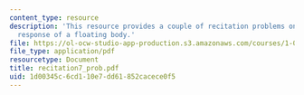 ```yaml
---
content_type: resource
description: 'This resource provides a couple of recitation problems on topic: dynamic
  response of a floating body.'
file: https://ol-ocw-studio-app-production.s3.amazonaws.com/courses/1-060-engineering-mechanics-ii-spring-2006/1d00345c6cd110e7dd61852cacece0f5_recitation7_prob.pdf
file_type: application/pdf
resourcetype: Document
title: recitation7_prob.pdf
uid: 1d00345c-6cd1-10e7-dd61-852cacece0f5
---
```

